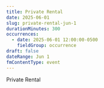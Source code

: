 ```yaml
---
title: Private Rental
date: 2025-06-01
slug: private-rental-jun-1
durationMinutes: 300
occurrences:
  - date: 2025-06-01 12:00:00-0500
    fieldGroup: occurrence
draft: false
dateRange: Jun 1
fmContentType: event
---
```

Private Rental
